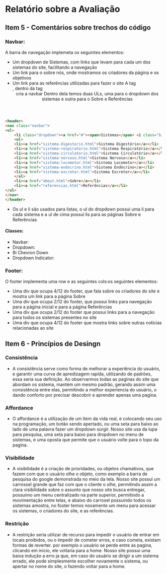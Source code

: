# Relatório sobre a Avaliação

## Item 5 - Comentários sobre trechos do código

### Navbar:
A barra de navegação implemeta os seguintes elementos:
* Um dropdown de Sistemas, com links que levam para cada um dos sistemas do site, facilitando a navegação
* Um link para o sobre nós, onde mostramos os criadores da página e os objetivos
* Um link para as referências utilizadas para fazer o site
A tag <nav>, dentro da tag <header> cria a navbar
Dentro dela temos duas ULs, uma para o dropdown dos sistemas e outra para o Sobre e Referências
~~~html
<header>
<nav class="navbar">
<ul>
	<li class="dropdown"><a href="#"><span>Sistemas</span> <i class="bi bi-chevron-down dropdown-indicator"></a></i>
	<ul>
	<li><a href="sistema-digestorio.html">Sistema Digestório</a></li>
	<li><a href="sistema-respiratorio.html">Sistema Respiratório</a></li>
	<li><a href="sistema-circulatorio.html">Sistema Circulatório</a></li>
	<li><a href="sistema-nervoso.html">Sistema Nervoso</a></li>
	<li><a href="sistema-locomotor.html">Sistema Locomotor</a></li>
	<li><a href="sistema-endocrino.html">Sistema Endócrino</a></li>
	<li><a href="sistema-excretor.html">Sistema Excretor</a></li>
	</ul>
	<li><a href="about.html">Sobre</a></li>
	<li><a href="referencias.html">Referências</a></li>
</ul>
</nav>
</header>
~~~
* Os ul e li são usados para listas, o ul do dropdown possui uma li para cada sistema e a ul de cima possui lis para as páginas Sobre e Referências

#### Classes:
* Navbar:
* Dropdown:
* Bi Chevron Down
* Dropdown Indicator:

### Footer:
O footer implementa uma row e as seguintes cols:os seguintes elementos:
* Uma div que ocupa 4/12 do footer, que fala sobre os criadores do site e mostra um link para a página Sobre
* Uma div que ocupa 2/12 do footer, que possui links para navegação para a página inicial e para a página Referências
* Uma div que ocupa 2/12 do footer que possui links para a navegação para todos os sistemas presentes no site
* Uma div que ocupa 4/12 do footer que mostra links sobre outras notícias relacionadas ao site

## Item 6 - Princípios de Desingn

### Consistência
* A consistência serve como forma de melhorar a experiência do usuário, e garantir uma curva de apredizagem rapída, utilizando de padrões, essa seria sua definição. Ao observarmos todas as paginas do site que abordam os sistema, mantém um mesmo padrão, gerando assim uma consistência entre elas, permitindo a melhor experiencia do usuário, o dando conforto por precisar descobrir e aprender apenas uma pagina.
### Affordance
* O affordance é a utilização de um item da vida real, e colocando seu uso na programação, um botão sendo apertado, ou uma seta para baixo ao lado de uma palavra fazer um dropdown surgir. Nosso site usa da lupa para pesquisa, uma seta para baixo para dropdown no menu de sistemas, e uma oposta que permite que o usuário volte para o topo da pagina.
### Visibilidade
* A visibilidade é a criação de prioridades, ou objetos chamativos, que fazem com que o usuário olhe o objeto, como exemplo a barra de pesquisa do google demonstrada no meio da tela. Nosso site possui um carrossel grande que faz com que o cliente o olhe, permitindo assim a clara visibilidade sobre o assunto que nosso site busca entregar, possuimo um menu centralizado na parte superior, permitindo a movimentação entre telas, e abaixo do carrosel possuindo todos os sistemas amostra, no footer temos novamente um menu para acessar os sistemas, o criadores do site, e as referências.
### Restrição
* A restrição seria utilizar de recurso para impedir o usuário de entrar em locais proibidos, ou o impedir de cometer erros, e caso cometa, existam formas de reverter. por exemplo o usuário se perde entre as pagina, clicando em inicio, ele voltaria para a home. Nosso site possui uma baixa indução a erro ja que, em caso do usuário se dirigir a um sistema errado, ele pode simplesmente escolher novamente o sistema, ou apertar no nome do site, o fazendo voltar para a home.
